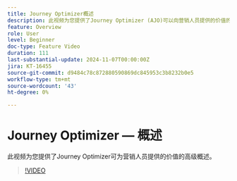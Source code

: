 ```yaml
---
title: Journey Optimizer概述
description: 此视频为您提供了Journey Optimizer (AJO)可以向营销人员提供的价值的高级概述。
feature: Overview
role: User
level: Beginner
doc-type: Feature Video
duration: 111
last-substantial-update: 2024-11-07T00:00:00Z
jira: KT-16455
source-git-commit: d9484c78c872880590869dc845953c3b8232b0e5
workflow-type: tm+mt
source-wordcount: '43'
ht-degree: 0%

---
```



# Journey Optimizer — 概述

此视频为您提供了Journey Optimizer可为营销人员提供的价值的高级概述。

>[!VIDEO](https://video.tv.adobe.com/v/3432964/?learn=on)
